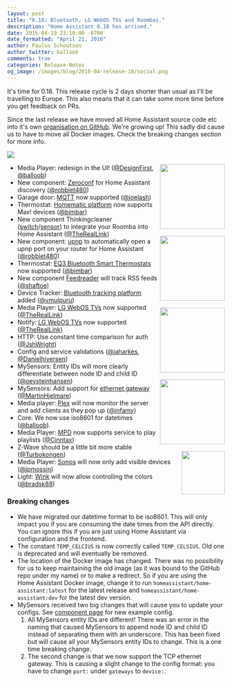 ```yaml
---
layout: post
title: "0.18: Bluetooth, LG WebOS TVs and Roombas."
description: "Home Assistant 0.18 has arrived."
date: 2016-04-19 23:10:00 -0700
date_formatted: "April 21, 2016"
author: Paulus Schoutsen
author_twitter: balloob
comments: true
categories: Release-Notes
og_image: /images/blog/2016-04-release-18/social.png
---
```


It's time for 0.18. This release cycle is 2 days shorter than usual as I'll be travelling to Europe. This also means that it can take some more time before you get feedback on PRs.

Since the last release we have moved all Home Assistant source code etc into it's own [organisation on GitHub](https://github.com/home-assistant). We're growing up! This sadly did cause us to have to move all Docker images. Check the breaking changes section for more info.

<a href='/demo/'><img src='/images/blog/2016-04-release-18/media_player.png' style='box-shadow: none; border: 0;' /></a>

<img src='/images/supported_brands/bluetooth.png' style='clear: right; margin-left: 5px; border:none; box-shadow: none; float: right; margin-bottom: 16px;' width='150' /><img src='/images/supported_brands/webos.png' style='clear: right; margin-left: 5px; border:none; box-shadow: none; float: right; margin-bottom: 16px;' width='150' /><img src='/images/supported_brands/rss.gif' style='clear: right; margin-left: 5px; border:none; box-shadow: none; float: right; margin-bottom: 16px;' width='150' /><img src='/images/supported_brands/eq3.gif' style='clear: right; margin-left: 5px; border:none; box-shadow: none; float: right; margin-bottom: 16px;' width='150' /><img src='/images/supported_brands/thinkingcleaner.png' style='clear: right; margin-left: 5px; border:none; box-shadow: none; float: right; margin-bottom: 16px;' width='100' />

- Media Player: redesign in the UI! ([@DesignFirst], [@balloob])
- New component: [Zeroconf] for Home Assistant discovery ([@robbiet480])
- Garage door: [MQTT] now supported ([@joelash])
- Thermostat: [Homematic platform] now supports Max! devices ([@bimbar])
- New component Thinkingcleaner ([switch][switch.thinkingcleaner]/[sensor][sensor.thinkingcleaner]) to integrate your Roomba into Home Assistant ([@TheRealLink])
- New component: [upnp] to automatically open a upnp port on your router for Home Assistant ([@robbiet480])
- Thermostat: [EQ3 Bluetooth Smart Thermostats] now supported ([@bimbar])
- New component [Feedreader] will track RSS feeds ([@shaftoe])
- Device Tracker: [Bluetooth tracking platform] added ([@vmulpuru])
- Media Player: [LG WebOS TVs][media_player.lg] now supported ([@TheRealLink])
- Notify: [LG WebOS TVs][notify.lg] now supported ([@TheRealLink])
- HTTP: Use constant time comparison for auth ([@JshWright])
- Config and service validations ([@jaharkes], [@Danielhiversen])
- MySensors: Entity IDs will more clearly differentiate between node ID and child ID ([@oeysteinhansen])
- MySensors: Add support for [ethernet gateway][mysensors] ([@MartinHjelmare])
- Media player: [Plex] will now monitor the server and add clients as they pop up ([@infamy])
- Core: We now use iso8601 for datetimes ([@balloob]).
- Media Player: [MPD] now supports service to play playlists ([@Cinntax])
- Z-Wave should be a little bit more stable ([@Turbokongen])
- Media Player: [Sonos] will now only add visible devices ([@jpmossin])
- Light: [Wink] will now allow controlling the colors ([@bradsk88])

[@balloob]: https://github.com/balloob/
[@bimbar]: https://github.com/bimbar/
[@bradsk88]: https://github.com/bradsk88/
[@Cinntax]: https://github.com/Cinntax/
[@Danielhiversen]: https://github.com/Danielhiversen/
[@DesignFirst]: https://github.com/DesignFirst/
[@infamy]: https://github.com/infamy/
[@jaharkes]: https://github.com/jaharkes/
[@joelash]: https://github.com/joelash/
[@jpmossin]: https://github.com/jpmossin/
[@JshWright]: https://github.com/JshWright/
[@MartinHjelmare]: https://github.com/MartinHjelmare/
[@oeysteinhansen]: https://github.com/oeysteinhansen/
[@robbiet480]: https://github.com/robbiet480/
[@shaftoe]: https://github.com/shaftoe/
[@TheRealLink]: https://github.com/TheRealLink/
[@Turbokongen]: https://github.com/Turbokongen/
[@vmulpuru]: https://github.com/vmulpuru/
[Bluetooth tracking platform]: /components/device_tracker.bluetooth_tracker/
[EQ3 Bluetooth Smart Thermostats]: /components/thermostat.eq3btsmart/
[mysensors]: /components/mysensors/
[Feedreader]: /components/feedreader/
[Homematic platform]: /components/thermostat.homematic/
[media_player.lg]: /components/media_player.webostv/
[notify.lg]: /components/notify.webostv/
[MPD]: /components/media_player.mpd/
[MQTT]: /components/garage_door.mqtt/
[Plex]: /components/media_player.plex/
[Sonos]: /components/media_player.sonos/
[sensor.Thinkingcleaner]: /components/sensor.thinkingcleaner/
[switch.Thinkingcleaner]: /components/switch.thinkingcleaner/
[upnp]: /components/upnp/
[Wink]: /components/light.wink/
[Zeroconf]: /components/zeroconf/

### Breaking changes
- We have migrated our datetime format to be iso8601. This will only impact you if you are consuming the date times from the API directly. You can ignore this if you are just using Home Assistant via configuration and the frontend.
- The constant `TEMP_CELCIUS` is now correctly called `TEMP_CELSIUS`. Old one is deprecated and will eventually be removed.
- The location of the Docker image has changed. There was no possibility for us to keep maintaining the old image (as it was bound to the GitHub repo under my name) or to make a redirect. So if you are using the Home Assistant Docker image,  change it to run `homeassistant/home-assistant:latest` for the latest release and `homeassistant/home-assistant:dev` for the latest dev version.
- MySensors received two big changes that will cause you to update your configs. See [component page][mysensors] for new example config.
  1. All MySensors entity IDs are different! There was an error in the naming that caused MySensors to append node ID and child ID instead of separating them with an underscore. This has been fixed but will cause all your MySensors entity IDs to change. This is a one time breaking change.
  2. The second change is that we now support the TCP ethernet gateway. This is causing a slight change to the config format: you have to change `port:` under `gateways` to `device:`.

